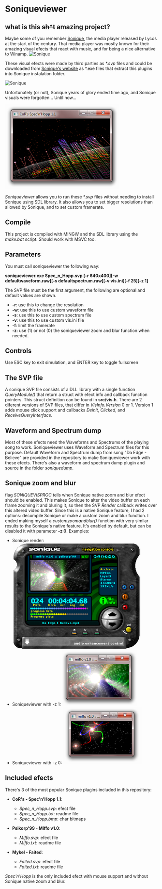 # Soniqueviewer

## what is this ~~sh\*t~~ amazing project?
Maybe some of you remember [Sonique](https://en.wikipedia.org/wiki/Sonique_(media_player)), the media player released by Lycos at the start of the century. That media player was mostly known for their amazing visual efects that react with music, and for being a nice alternative to Winamp.
![Sonique](https://upload.wikimedia.org/wikipedia/en/thumb/d/d4/Media_player_sonique-1.95.png/300px-Media_player_sonique-1.95.png)

These visual efects were made by third parties as *\*.svp* files and could be downloaded from [Sonique's website](https://web.archive.org/web/20011201225519/http://sonique.lycos.com/customize/archive.php?type=plugin) as *.exe files that extract this plugins into Sonique instalation folder.

![Sonique](https://www.downloadsource.net/upload/files/gallery/old/90/9/0/d7db9edcbb803a9f88aceaf5cc5c3b40.jpg)

Unfortunately (or not), Sonique years of glory ended time ago, and Sonique visuals were forgotten... Until now...

![Soniqueviewer](https://github.com/juanmv94/Soniqueviewer/raw/master/screenshots/specnhopp.png)

*Soniqueviewer* allows you to run these *\*.svp* files without needing to install Sonique using SDL library. It also allows you to set bigger resolutions than allowed by Sonique, and to set custom framerate.

## Compile
This project is compiled with MINGW and the SDL library using the *make.bat* script. Should work with MSVC too.

## Parameters
You must call soniqueviewer the following way:

**soniqueviewer.exe Spec_n_Hopp.svp [-r 640x400][-w defaultwaveform.raw][-s defaultspectrum.raw][-v vis.ini][-f 25][-z 1]**

The SVP file must be the first argument, the following are optional and default values are shown.

* **-r**: use this to change the resolution
* **-w**: use this to use custom waveform file
* **-s**: use this to use custom spectrum file
* **-v**: use this to use custom vis.ini file
* **-f**: limit the framerate
* **-z**: use (1) or not (0) the soniqueviewer zoom and blur function when needed.

## Controls
Use ESC key to exit simulation, and ENTER key to toggle fullscreen

## The SVP file
A sonique SVP file consists of a DLL library with a single function *QueryModule()* that return a struct with efect info and callback function pointers. This struct definition can be found in **src/vis.h**.
There are 2 diferent versions of SVP files, that differ in *VisInfo.Version* 0 or 1. Version 1 adds mouse click support and callbacks *Deinit*, *Clicked*, and *ReceiveQueryInterface*.

## Waveform and Spectrum dump
Most of these efects need the Waveforms and Spectrums of the playing song to work. Soniqueviewer uses Waveform and Spectrum files for this purpose. Default Waveform and Spectrum dump from song "Da Edge - Believe" are provided in the repository to make Soniqueviewer work with these efects. There's also a waveform and spectrum dump plugin and source in the folder *soniquedump*.

## Sonique zoom and blur
flag *SONIQUEVISPROC* tells when Sonique native zoom and blur efect should be enabled. This makes Sonique to alter the video buffer on each frame zooming it and bluring it, so then the SVP *Render* callback writes over this altered video buffer.
Since this is a native Sonique feature, I had 2 options: decompile Sonique or make a custom zoom and blur function. I ended making myself a *customzoomandblur()* function with very similar results to the Sonique's native feature.
It's enabled by default, but can be disabled it with parameter **-z 0**.
Examples:
* Sonique render: ![Sonique render](https://github.com/juanmv94/Soniqueviewer/raw/master/screenshots/miffosonique.png)
* Soniqueviewer with -z 1: ![Soniqueviewer with -z 1](https://github.com/juanmv94/Soniqueviewer/raw/master/screenshots/miffoz1.png)
* Soniqueviewer with -z 0: ![Soniqueviewer with -z 0](https://github.com/juanmv94/Soniqueviewer/raw/master/screenshots/miffoz0.png)

## Included efects
There's 3 of the most popular Sonique plugins included in this repository:

* **CoR's - Spec'n'Hopp 1.1**:
  * *Spec\_n\_Hopp.svp*: efect file
  * *Spec\_n\_Hopp.txt*: readme file
  * *Spec\_n\_Hopp.bmp*: char bitmaps

* **Psikorp'99 - Miffo v1.0**:
  * *Miffo.svp*: efect file
  * *Miffo.txt*: readme file

* **Mykel - Faited**:
  * *Faited.svp*: efect file
  * *Faited.txt*: readme file

*Spec'n'Hopp* is the only included efect with mouse support and without Sonique native zoom and blur.
